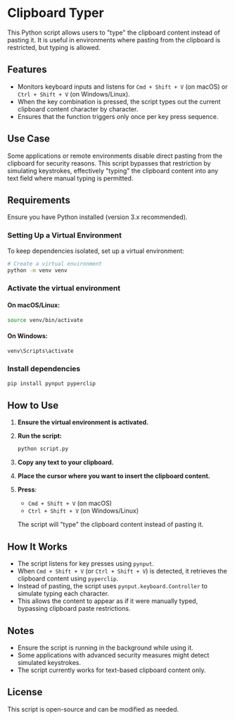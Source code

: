 # Clipboard Typer

This Python script allows users to "type" the clipboard content instead of pasting it. It is useful in environments where pasting from the clipboard is restricted, but typing is allowed.

## Features

- Monitors keyboard inputs and listens for `Cmd + Shift + V` (on macOS) or `Ctrl + Shift + V` (on Windows/Linux).
- When the key combination is pressed, the script types out the current clipboard content character by character.
- Ensures that the function triggers only once per key press sequence.

## Use Case

Some applications or remote environments disable direct pasting from the clipboard for security reasons. This script bypasses that restriction by simulating keystrokes, effectively "typing" the clipboard content into any text field where manual typing is permitted.

## Requirements

Ensure you have Python installed (version 3.x recommended).

### Setting Up a Virtual Environment

To keep dependencies isolated, set up a virtual environment:

```sh
# Create a virtual environment
python -m venv venv
```

### Activate the virtual environment
#### On macOS/Linux:
```sh
source venv/bin/activate
```

#### On Windows:
```sh
venv\Scripts\activate
```

### Install dependencies
```sh
pip install pynput pyperclip
```

## How to Use

1. **Ensure the virtual environment is activated.**
2. **Run the script:**
   ```sh
   python script.py
   ```
3. **Copy any text to your clipboard.**
4. **Place the cursor where you want to insert the clipboard content.**
5. **Press**:
   - `Cmd + Shift + V` (on macOS)  
   - `Ctrl + Shift + V` (on Windows/Linux)  

   The script will "type" the clipboard content instead of pasting it.

## How It Works

- The script listens for key presses using `pynput`.
- When `Cmd + Shift + V` (or `Ctrl + Shift + V`) is detected, it retrieves the clipboard content using `pyperclip`.
- Instead of pasting, the script uses `pynput.keyboard.Controller` to simulate typing each character.
- This allows the content to appear as if it were manually typed, bypassing clipboard paste restrictions.

## Notes

- Ensure the script is running in the background while using it.
- Some applications with advanced security measures might detect simulated keystrokes.
- The script currently works for text-based clipboard content only.

## License

This script is open-source and can be modified as needed.

